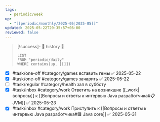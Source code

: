 ```yaml
---
tags:
  - periodic/week
up:
  - "[[periodic/monthly/2025-05|2025-05]]"
updated: 2025-05-22T20:35:57+03:00
reviewed: false
---
```


> [!success]- 🔻 history 🔻
> ```dataview
> LIST
> FROM "periodic/daily"
> WHERE contains(up, [[]])
> ```

- [x] #task/one-off #category/games вставить гемы ✅ 2025-05-22
- [x] #task/one-off #category/games зачарить ✅ 2025-05-22
- [ ] #task/regular #category/health зал в субботу
- [x] #task/inbox #category/work Ответить на возникшие [[_work|вопросы]] к [[Вопросы и ответы к интервью Java разработчика#📋 JVM]] ✅ 2025-05-23
- [x] #task/inbox #category/work Приступить к [[Вопросы и ответы к интервью Java разработчика#🟥 Java core]] ✅ 2025-05-31
